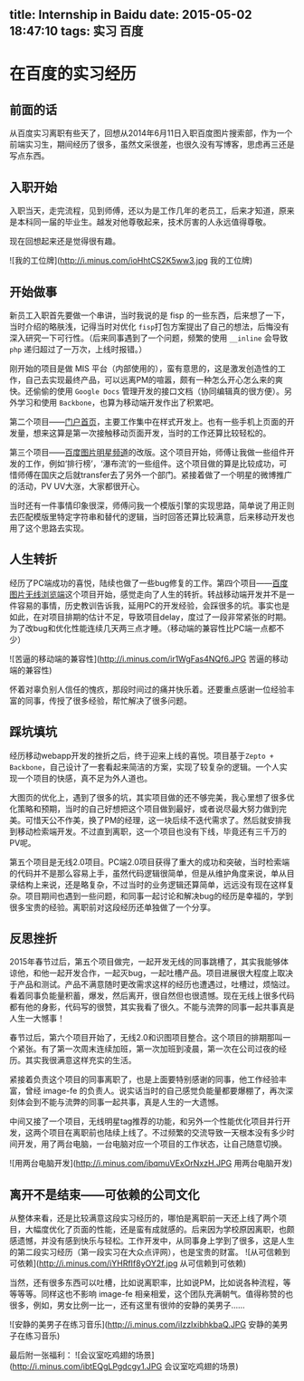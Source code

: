 title: Internship in Baidu
date: 2015-05-02 18:47:10
tags: 实习 百度
---

# 在百度的实习经历

## 前面的话

从百度实习离职有些天了，回想从2014年6月11日入职百度图片搜索部，作为一个前端实习生，期间经历了很多，虽然文采很差，也很久没有写博客，思虑再三还是写点东西。

<!-- more -->

## 入职开始

入职当天，走完流程，见到师傅，还以为是工作几年的老员工，后来才知道，原来是本科同一届的毕业生。越发对他尊敬起来，技术厉害的人永远值得尊敬。

现在回想起来还是觉得很有趣。

![我的工位牌](http://i.minus.com/ioHhtCS2K5ww3.jpg 我的工位牌)

## 开始做事

新员工入职首先要做一个串讲，当时我说的是 fisp 的一些东西，后来想了一下，当时介绍的略肤浅，记得当时对优化 ``fisp``打包方案提出了自己的想法，后悔没有深入研究一下可行性。（后来同事遇到了一个问题，频繁的使用 ``__inline`` 会导致 ``php`` 递归超过了一万次，上线时报错。）

刚开始的项目是做 MIS 平台（内部使用的），蛮有意思的，这是激发创造性的工作，自己去实现最终产品，可以远离PM的喧嚣，颇有一种怎么开心怎么来的爽快。还偷偷的使用 ``Google Docs`` 管理开发的接口文档（协同编辑真的很方便）。另外学习和使用 ``Backbone``，也算为移动端开发作出了积累吧。

第二个项目——[门户首页](http://cool.baidu.com/)，主要工作集中在样式开发上。也有一些手机上页面的开发量，想来这算是第一次接触移动页面开发，当时的工作还算比较轻松的。

第三个项目——[百度图片明星频道](http://image.baidu.com/channel/star)的改版。这个项目开始，师傅让我做一些组件开发的工作，例如‘排行榜’，‘瀑布流’的一些组件。这个项目做的算是比较成功，可惜师傅在国庆之后就transfer去了另外一个部门。紧接着做了一个明星的微博推广的活动，PV UV大涨，大家都很开心。

当时还有一件事情印象很深，师傅问我一个模版引擎的实现思路，简单说了用正则去匹配模版里特定字符串和替代的逻辑，当时回答还算比较满意，后来移动开发也用了这个思路去实现。

## 人生转折

经历了PC端成功的喜悦，陆续也做了一些bug修复的工作。第四个项目——[百度图片无线浏览端](http://image.baidu.com/wisebrowse/index?tag1=%E7%BE%8E%E5%A5%B3&tag2=%E5%85%A8%E9%83%A8&tag3=&pn=0&rn=10&fmpage=index&pos=magic#/home)这个项目开始，感觉走向了人生的转折。转战移动端开发并不是一件容易的事情，历史教训告诉我，延用PC的开发经验，会踩很多的坑。事实也是如此，在对项目排期的估计不足，导致项目delay，度过了一段非常紧张的时期。为了改bug和优化性能连续几天两三点才睡。（移动端的兼容性比PC端一点都不少）

![苦逼的移动端的兼容性](http://i.minus.com/ir1WgFas4NQf6.JPG 苦逼的移动端的兼容性)

怀着对辜负别人信任的愧疚，那段时间过的痛并快乐着。还要重点感谢一位经验丰富的同事，传授了很多经验，帮忙解决了很多问题。

## 踩坑填坑

经历移动webapp开发的挫折之后，终于迎来上线的喜悦。项目基于``Zepto + Backbone``，自己设计了一套看起来简洁的方案，实现了较复杂的逻辑。一个人实现一个项目的快感，真不足为外人道也。

大图页的优化上，遇到了很多的坑，其实项目做的还不够完美，我心里想了很多优化策略和预期，当时的自己好想把这个项目做到最好，或者说尽最大努力做到完美。可惜天公不作美，换了PM的经理，这一块后续不迭代需求了。然后就安排我到移动检索端开发。不过直到离职，这一个项目也没有下线，毕竟还有三千万的PV呢。

第五个项目是无线2.0项目。PC端2.0项目获得了重大的成功和突破，当时检索端的代码并不是那么容易上手，虽然代码逻辑很简单，但是从维护角度来说，单从目录结构上来说，还是略复杂，不过当时的业务逻辑还算简单，远远没有现在这样复杂。项目期间也遇到一些问题，和同事一起讨论和解决bug的经历是幸福的，学到很多宝贵的经验。离职前对这段经历还单独做了一个分享。

## 反思挫折

2015年春节过后，第五个项目做完，一起开发无线的同事跳槽了，其实我能够体谅他，和他一起开发合作，一起灭bug，一起吐槽产品。项目进展很大程度上取决于产品和测试。产品不满意随时更改需求这样的经历也遭遇过，吐槽过，烦恼过。看着同事负能量积蓄，爆发，然后离开，很自然但也很遗憾。现在无线上很多代码都有他的身影，代码写的很赞，其实我看了很久。不能与流弊的同事一起共事真是人生一大憾事！

春节过后，第六个项目开始了，无线2.0和识图项目整合。这个项目的排期那叫一个紧张。有了第一次周末连续加班，第一次加班到凌晨，第一次在公司过夜的经历。其实我很满意这样充实的生活。

紧接着负责这个项目的同事离职了，也是上面要特别感谢的同事，他工作经验丰富，曾经 image-fe 的负责人。说实话当时的自己感觉负能量都要爆棚了，再次深刻体会到不能与流弊的同事一起共事，真是人生的一大遗憾。

中间又接了一个项目，无线明星tag推荐的功能，和另外一个性能优化项目并行开发，这两个项目在离职前也陆续上线了。不过频繁的交流导致一天根本没有多少时间开发，用了两台电脑，一台电脑对应一个项目的工作状态，让自己随意切换。

![用两台电脑开发](http://i.minus.com/ibqmuVExOrNxzH.JPG 用两台电脑开发)

## 离开不是结束——可依赖的公司文化

从整体来看，还是比较满意这段实习经历的，哪怕是离职前一天还上线了两个项目，大幅度优化了页面的性能，还是蛮有成就感的。后来因为学校原因离职，也颇感遗憾，并没有感到快乐与轻松。工作开发中，从同事身上学到了很多，这是人生的第二段实习经历（第一段实习在大众点评网），也是宝贵的财富。
![从可信赖到可依赖](http://i.minus.com/iYHRfIf8yOY2f.jpg 从可信赖到可依赖)

当然，还有很多东西可以吐槽，比如说离职率，比如说PM，比如说各种流程，等等等等。同样这也不影响 image-fe 相亲相爱，这个团队充满朝气。值得称赞的也很多，例如，男女比例一比一，还有这里有很帅的安静的美男子……

![安静的美男子在练习音乐](http://i.minus.com/iIzzIxibhkbaQ.JPG 安静的美男子在练习音乐)

最后附一张福利：
![会议室吃鸡翅的场景](http://i.minus.com/ibtEQgLPgdcgy1.JPG 会议室吃鸡翅的场景)
